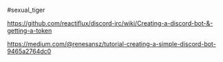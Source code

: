 #sexual_tiger


https://github.com/reactiflux/discord-irc/wiki/Creating-a-discord-bot-&-getting-a-token


https://medium.com/@renesansz/tutorial-creating-a-simple-discord-bot-9465a2764dc0
